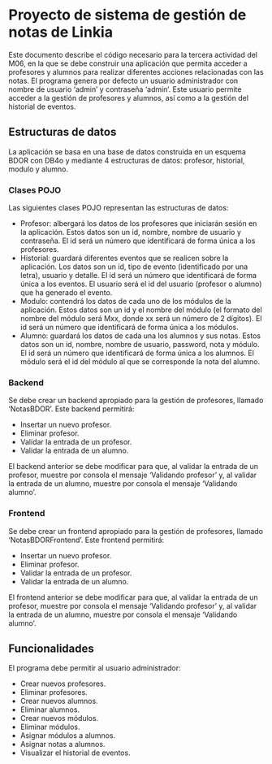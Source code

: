 # Proyecto de sistema de gestión de notas de Linkia

Este documento describe el código necesario para la tercera actividad del M06, en la que se debe construir una aplicación que permita acceder a profesores y alumnos para realizar diferentes acciones relacionadas con las notas. El programa genera por defecto un usuario administrador con nombre de usuario ‘admin’ y contraseña ‘admin’. Este usuario permite acceder a la gestión de profesores y alumnos, así como a la gestión del historial de eventos.

## Estructuras de datos

La aplicación se basa en una base de datos construida en un esquema BDOR con DB4o y mediante 4 estructuras de datos: profesor, historial, modulo y alumno.

### Clases POJO

Las siguientes clases POJO representan las estructuras de datos:

- Profesor: albergará los datos de los profesores que iniciarán sesión en la aplicación. Estos datos son un id, nombre, nombre de usuario y contraseña. El id será un número que identificará de forma única a los profesores.
- Historial: guardará diferentes eventos que se realicen sobre la aplicación. Los datos son un id, tipo de evento (identificado por una letra), usuario y detalle. El id será un número que identificará de forma única a los eventos. El usuario será el id del usuario (profesor o alumno) que ha generado el evento.
- Modulo: contendrá los datos de cada uno de los módulos de la aplicación. Estos datos son un id y el nombre del módulo (el formato del nombre del módulo será Mxx, donde xx será un número de 2 dígitos). El id será un número que identificará de forma única a los módulos.
- Alumno: guardará los datos de cada una los alumnos y sus notas. Estos datos son un id, nombre, nombre de usuario, password, nota y módulo. El id será un número que identificará de forma única a los alumnos. El módulo será el id del módulo al que se corresponde la nota del alumno.

### Backend

Se debe crear un backend apropiado para la gestión de profesores, llamado ‘NotasBDOR’. Este backend permitirá:

- Insertar un nuevo profesor.
- Eliminar profesor.
- Validar la entrada de un profesor.
- Validar la entrada de un alumno.

El backend anterior se debe modificar para que, al validar la entrada de un profesor, muestre por consola el mensaje ‘Validando profesor’ y, al validar la entrada de un alumno, muestre por consola el mensaje ‘Validando alumno’.

### Frontend

Se debe crear un frontend apropiado para la gestión de profesores, llamado ‘NotasBDORFrontend’. Este frontend permitirá:

- Insertar un nuevo profesor.
- Eliminar profesor.
- Validar la entrada de un profesor.
- Validar la entrada de un alumno.

El frontend anterior se debe modificar para que, al validar la entrada de un profesor, muestre por consola el mensaje ‘Validando profesor’ y, al validar la entrada de un alumno, muestre por consola el mensaje ‘Validando alumno’.

## Funcionalidades

El programa debe permitir al usuario administrador:

- Crear nuevos profesores.
- Eliminar profesores.
- Crear nuevos alumnos.
- Eliminar alumnos.
- Crear nuevos módulos.
- Eliminar módulos.
- Asignar módulos a alumnos.
- Asignar notas a alumnos.
- Visualizar el historial de eventos.

